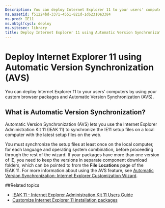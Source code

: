 ```yaml
---
Description: You can deploy Internet Explorer 11 to your users' computers by using your custom browser packages and Automatic Version Synchronization (AVS).
ms.assetid: f51224bd-3371-4551-821d-1d62310e3384
ms.prod: IE11
ms.mktglfcycl: deploy
ms.sitesec: library
title: Deploy Internet Explorer 11 using Automatic Version Synchronization (AVS) (Internet Explorer 11 for IT Pros)
---
```

# Deploy Internet Explorer 11 using Automatic Version Synchronization (AVS)
You can deploy Internet Explorer 11 to your users' computers by using your custom browser packages and Automatic Version Synchronization (AVS).

## What is Automatic Version Synchronization?
Automatic Version Synchronization (AVS) lets you use the Internet Explorer Administration Kit 11 (IEAK 11) to synchronize the IE11 setup files on a local computer with the latest setup files on the web.

You must synchronize the setup files at least once on the local computer, for each language and operating system combination, before proceeding through the rest of the wizard. If your packages have more than one version of IE, you need to keep the versions in separate component download folders, which can be pointed to from the **File Locations** page of the IEAK 11. For more information about using the AVS feature, see [Automatic Version Synchronization: Internet Explorer Customization Wizard](http://go.microsoft.com/fwlink/p/?linkid=327744).

##Related topics
- [IEAK 11 - Internet Explorer Administration Kit 11 Users Guide](https://technet.microsoft.com/en-us/library/dn454924.aspx)
- [Customize Internet Explorer 11 installation packages](customize-ie11-install-packages.md)


 

 



